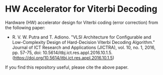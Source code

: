 # HW Accelerator for Viterbi Decoding

Hardware (HW) accelerator design for Viterbi coding (error correction) from the following paper:
- R. V. W. Putra and T. Adiono. "VLSI Architecture for Configurable and Low-Complexity Design of Hard-Decision Viterbi Decoding Algorithm." Journal of ICT Research and Applications (JICTRA), vol. 10, no. 1, 2016, pp. 57-75, doi: 10.5614/itbj.ict.res.appl.2016.10.1.5. (https://doi.org/10.5614/itbj.ict.res.appl.2016.10.1.5)

If you find this repository useful, please cite the above paper.
